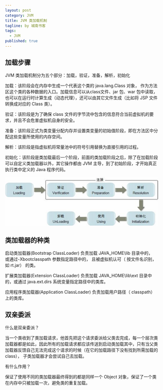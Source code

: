 ```yaml
---
layout: post
category: JVM
title: JVM 类加载机制
tagline: by 城南书客
tags: 
  - JVM
published: true
---
```

## 加载步骤
JVM 类加载机制分为五个部分：加载，验证，准备，解析，初始化

加载：该阶段会在内存中生成一个代表这个类的 java.lang.Class 对象， 作为方法区这个类的各种数据的入口。加载信息可以从class文件、jar 包、war 包中读取，也可以在运行时计算生成（动态代理），还可以由其它文件生成（比如将 JSP 文件转换成对应的 Class 类）。

验证：该阶段是为了确保 class 文件的字节流中包含的信息符合当前虚拟机的要求，并且不会危害虚拟机自身的安全。

准备：该阶段正式为类变量分配内存并设置类变量的初始值阶段，即在方法区中分配这些变量所使用的内存空间。

解析：该阶段是指虚拟机将常量池中的符号引用替换为直接引用的过程。

初始化：该阶段是类加载最后一个阶段，前面的类加载阶段之后，除了在加载阶段可以自定义类加载器以外，其它操作都由 JVM 主导，到了初始阶段，才开始真正执行类中定义的 Java 程序代码。

![](/assets/images/articles/classloader.jpg)
## 类加载器的种类
启动类加载器(Bootstrap ClassLoader)
负责加载 JAVA_HOME\lib 目录中的， 或通过-Xbootclasspath 参数指定路径中的， 且被虚拟机认可（ 按文件名识别， 如 rt.jar） 的类。

扩展类加载器(Extension ClassLoader)
负责加载 JAVA_HOME\lib\ext 目录中的，或通过 java.ext.dirs 系统变量指定路径中的类库。

应用程序类加载器(Application ClassLoader)
负责加载用户路径（ classpath）上的类库。
## 双亲委派
什么是双亲委派？

当一个类收到了类加载请求，他首先把这个请求委派给父类去完成，每一个层次类加载器都是如此，因此所有的加载请求都应该传送到启动类加载其中，只有当父类加载器反馈自己无法完成这个请求的时候（在它的加载路径下没有找到所需加载的class）， 子类加载器才会尝试自己去加载。

有什么作用？

保证了使用不同的类加载器最终得到的都是同样一个 Object 对象，保证了一个类在内存中只被加载一次，避免类的重复加载。